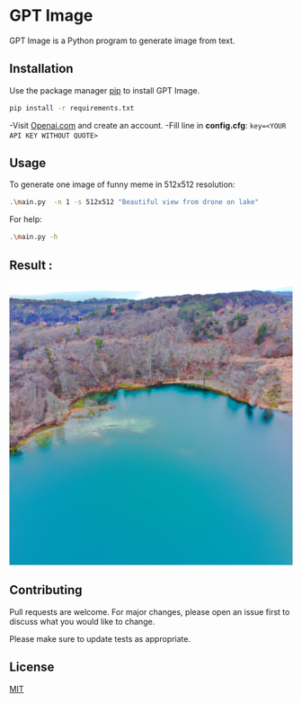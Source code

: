 # GPT Image

GPT Image is a Python program to generate image from text.

## Installation

Use the package manager [pip](https://pip.pypa.io/en/stable/) to install GPT Image.

```bash
pip install -r requirements.txt
```

-Visit [Openai.com](https://openai.com/api/) and create an account.
-Fill line in **config.cfg**:
`` key=<YOUR API KEY WITHOUT QUOTE> ``

## Usage

To generate one image of funny meme in 512x512 resolution: 

```bash
.\main.py  -n 1 -s 512x512 "Beautiful view from drone on lake"
```

For help:
```bash
.\main.py -h
```

## Result :
![Beautiful view from drone on lake!](\images\Beaut-1673053145-0.png "watch out")

## Contributing

Pull requests are welcome. For major changes, please open an issue first
to discuss what you would like to change.

Please make sure to update tests as appropriate.

## License

[MIT](https://choosealicense.com/licenses/mit/)